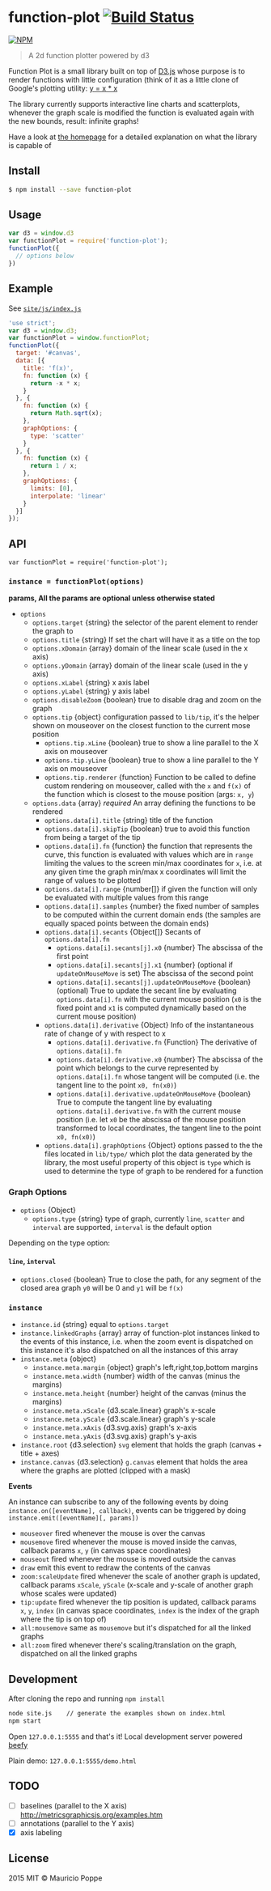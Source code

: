 # function-plot [![Build Status][travis-image]][travis-url]

[![NPM][npm-image]][npm-url]

> A  2d function plotter powered by d3

Function Plot is a small library built on top of <a href="http://d3js.org/">D3.js</a> whose purpose
is to render functions with little configuration (think of it as a little clone of Google's plotting
utility: [y = x * x](https://www.google.com/webhp?sourceid=chrome-instant&ion=1&espv=2&es_th=1&ie=UTF-8#q=y+%3D+x+%5E+2)

The library currently supports interactive line charts and scatterplots,
whenever the graph scale is modified the function is evaluated again with
the new bounds, result: infinite graphs!
    
Have a look at [the homepage](http://maurizzzio.github.io/function-plot/) for a detailed explanation on what the library is capable of

## Install

```sh
$ npm install --save function-plot
```

## Usage

```js
var d3 = window.d3
var functionPlot = require('function-plot');
functionPlot({
  // options below
})
```

## Example

See [`site/js/index.js`](https://github.com/maurizzzio/function-plot/blob/master/site/js/index.js)

```javascript
'use strict';
var d3 = window.d3;
var functionPlot = window.functionPlot;
functionPlot({
  target: '#canvas',
  data: [{
    title: 'f(x)',
    fn: function (x) {
      return -x * x;
    }
  }, {
    fn: function (x) {
      return Math.sqrt(x);
    },
    graphOptions: {
      type: 'scatter'
    }
  }, {
    fn: function (x) {
      return 1 / x;
    },
    graphOptions: {
      limits: [0],
      interpolate: 'linear'
    }
  }]
});
```

## API

```
var functionPlot = require('function-plot');
```

### `instance = functionPlot(options)`

**params, All the params are optional unless otherwise stated**

* `options`
  * `options.target` {string} the selector of the parent element to render the graph to
  * `options.title` {string} If set the chart will have it as a title on the top
  * `options.xDomain` {array} domain of the linear scale (used in the x axis) 
  * `options.yDomain` {array} domain of the linear scale (used in the y axis)
  * `options.xLabel` {string} x axis label 
  * `options.yLabel` {string} y axis label
  * `options.disableZoom` {boolean} true to disable drag and zoom on the graph
  * `options.tip` {object} configuration passed to `lib/tip`, it's the helper shown on mouseover on the closest
  function to the current mose position
    * `options.tip.xLine` {boolean} true to show a line parallel to the X axis on mouseover
    * `options.tip.yLine` {boolean} true to show a line parallel to the Y axis on mouseover
    * `options.tip.renderer` {function} Function to be called to define custom rendering on mouseover, called with the
     `x` and `f(x)` of the function which is closest to the mouse position (args: `x, y`)
  * `options.data` {array} *required* An array defining the functions to be rendered
    * `options.data[i].title` {string} title of the function
    * `options.data[i].skipTip` {boolean} true to avoid this function from being a target of the tip
    * `options.data[i].fn` {function} the function that represents the curve, this function is evaluated 
    with values which are in `range` limiting the values to the screen min/max coordinates for `x`, i.e.
    at any given time the graph min/max x coordinates will limit the range of values to be plotted
    * `options.data[i].range` {number[]} if given the function will only be evaluated with multiple values from this range
    * `options.data[i].samples` {number} the fixed number of samples to be computed within the current domain ends
    (the samples are equally spaced points between the domain ends)
    * `options.data[i].secants` {Object[]} Secants of `options.data[i].fn`
      * `options.data[i].secants[j].x0` {number} The abscissa of the first point
      * `options.data[i].secants[j].x1` {number} (optional if `updateOnMouseMove` is set) The abscissa of the second point
      * `options.data[i].secants[j].updateOnMouseMove` {boolean} (optional) True to update the secant line by evaluating
      `options.data[i].fn` with the current mouse position (`x0` is the fixed point and `x1` is computed
      dynamically based on the current mouse position)
    * `options.data[i].derivative` {Object} Info of the instantaneous rate of change of y with respect to x
      * `options.data[i].derivative.fn` {Function} The derivative of `options.data[i].fn`
      * `options.data[i].derivative.x0` {number} The abscissa of the point which belongs to the curve
      represented by `options.data[i].fn` whose tangent will be computed (i.e. the tangent line to the point
      `x0, fn(x0)`)
      * `options.data[i].derivative.updateOnMouseMove` {boolean} True to compute the tangent line by evaluating
      `options.data[i].derivative.fn` with the current mouse position (i.e. let `x0` be the abscissa of the
      mouse position transformed to local coordinates, the tangent line to the point `x0, fn(x0)`)
    * `options.data[i].graphOptions` {Object} options passed to the the files located in `lib/type/` which plot the data
    generated by the library, the most useful property of this object is `type` which is used to determine the type of
    graph to be rendered for a function

### Graph Options

* `options` {Object}
  * `options.type` {string} type of graph, currently `line`, `scatter` and `interval` are supported,
  `interval` is the default option

Depending on the type option:

#### `line`, `interval`

  * `options.closed` {boolean} True to close the path, for any segment of the closed area graph
    `y0` will be 0 and `y1` will be `f(x)`  
  
### `instance`  

* `instance.id` {string} equal to `options.target`
* `instance.linkedGraphs` {array} array of function-plot instances linked to the events of this instance,
i.e. when the zoom event is dispatched on this instance it's also dispatched on all the instances of
this array
* `instance.meta` {object}
  * `instance.meta.margin` {object} graph's left,right,top,bottom margins
  * `instance.meta.width` {number} width of the canvas (minus the margins)
  * `instance.meta.height` {number} height of the canvas (minus the margins)
  * `instance.meta.xScale` {d3.scale.linear} graph's x-scale
  * `instance.meta.yScale` {d3.scale.linear} graph's y-scale
  * `instance.meta.xAxis` {d3.svg.axis} graph's x-axis
  * `instance.meta.yAxis` {d3.svg.axis} graph's y-axis
* `instance.root` {d3.selection} `svg` element that holds the graph (canvas + title + axes)
* `instance.canvas` {d3.selection} `g.canvas` element that holds the area where the graphs are plotted
(clipped with a mask)

**Events**

An instance can subscribe to any of the following events by doing `instance.on([eventName], callback)`,
events can be triggered by doing `instance.emit([eventName][, params])`

* `mouseover` fired whenever the mouse is over the canvas
* `mousemove` fired whenever the mouse is moved inside the canvas, callback params `x`, `y` (in canvas space
coordinates)
* `mouseout` fired whenever the mouse is moved outside the canvas
* `draw` emit this event to redraw the contents of the canvas
* `zoom:scaleUpdate` fired whenever the scale of another graph is updated, callback params `xScale`, `yScale`
(x-scale and y-scale of another graph whose scales were updated)
* `tip:update` fired whenever the tip position is updated, callback params `x`, `y`, `index` (in canvas
space coordinates, `index` is the index of the graph where the tip is on top of)
* `all:mousemove` same as `mousemove` but it's dispatched for all the linked graphs
* `all:zoom` fired whenever there's scaling/translation on the graph, dispatched on all the linked graphs

## Development

After cloning the repo and running `npm install`

```sh
node site.js    // generate the examples shown on index.html
npm start
```

Open `127.0.0.1:5555` and that's it! Local development server powered [beefy](https://www.npmjs.com/package/beefy)

Plain demo: `127.0.0.1:5555/demo.html` 

## TODO

- [ ] baselines (parallel to the X axis) http://metricsgraphicsjs.org/examples.htm
- [ ] annotations (parallel to the Y axis)
- [X] axis labeling

## License

2015 MIT © Mauricio Poppe

[npm-image]: https://nodei.co/npm/function-plot.png?downloads=true
[npm-url]: https://npmjs.org/package/function-plot
[travis-image]: https://travis-ci.org/maurizzzio/function-plot.svg?branch=master
[travis-url]: https://travis-ci.org/maurizzzio/function-plot
